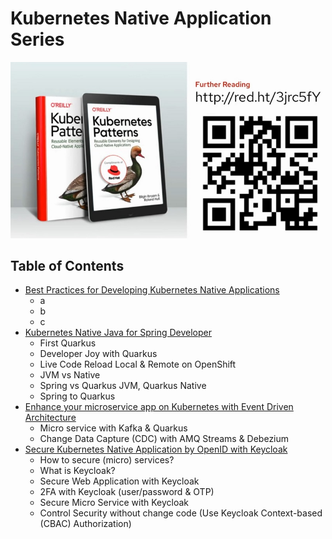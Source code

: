 # Kubernetes Native Application Series

![](images/ebook.jpeg)

## Table of Contents
- [Best Practices for Developing Kubernetes Native Applications](practice.md)
  - a
  - b
  - c
- [Kubernetes Native Java for Spring Developer](quarkus.md)
  - First Quarkus
  - Developer Joy with Quarkus
  - Live Code Reload Local & Remote on OpenShift
  - JVM vs Native
  - Spring vs Quarkus JVM, Quarkus Native
  - Spring to Quarkus
- [Enhance your microservice app on Kubernetes with Event Driven Architecture](eda.md)
  - Micro service with Kafka & Quarkus
  - Change Data Capture (CDC) with AMQ Streams & Debezium
- [Secure Kubernetes Native Application by OpenID with Keycloak](keycloak.md)
  - How to secure (micro) services?
  - What is Keycloak?
  - Secure Web Application with Keycloak
  - 2FA with Keycloak (user/password & OTP)
  - Secure Micro Service with Keycloak
  - Control Security without change code (Use Keycloak Context-based (CBAC) Authorization)

